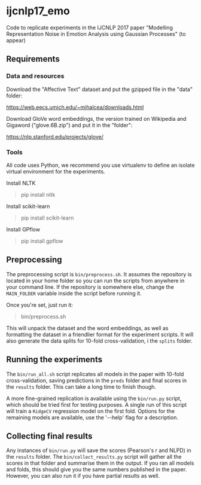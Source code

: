 # ijcnlp17_emo
Code to replicate experiments in the IJCNLP 2017 paper "Modelling Representation Noise in Emotion Analysis using Gaussian Processes" (to appear)

## Requirements

### Data and resources

Download the "Affective Text" dataset and put the gzipped file in the "data" folder:

https://web.eecs.umich.edu/~mihalcea/downloads.html

Download GloVe word embeddings, the version trained on Wikipedia and Gigaword ("glove.6B.zip") and put it in the "folder":

https://nlp.stanford.edu/projects/glove/

### Tools

All code uses Python, we recommend you use virtualenv to define an isolate virtual environment for the experiments.

Install NLTK

> pip install nltk

Install scikit-learn

> pip install scikit-learn

Install GPflow

> pip install gpflow

## Preprocessing

The preprocessing script is `bin/preprocess.sh`. It assumes the repository is located in your home folder so you can run the scripts from anywhere in your command line. If the repository is somewhere else, change the `MAIN_FOLDER` variable inside the script before running it.

Once you're set, just run it:

> bin/preprocess.sh

This will unpack the dataset and the word embeddings, as well as formatting the dataset in a friendlier format for the experiment scripts. It will also generate the data splits for 10-fold cross-validation, i the `splits` folder.

## Running the experiments

The `bin/run_all.sh` script replicates all models in the paper with 10-fold cross-validation, saving predictions in the `preds` folder and final scores in the `results` folder. This can take a long time to finish though.

A more fine-grained replication is available using the `bin/run.py` script, which should be tried first for testing purposes. A single run of this script will train a `RidgeCV` regression model on the first fold. Options for the remaining models are available, use the '--help' flag for a description.

## Collecting final results

Any instances of `bin/run.py` will save the scores (Pearson's r and NLPD) in the `results` folder. The `bin/collect_results.py` script will gather all the scores in that folder and summarise them in the output. If you ran all models and folds, this should give you the same numbers published in the paper. However, you can also run it if you have partial results as well.